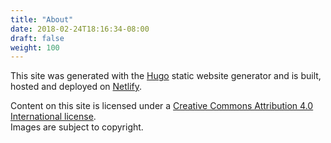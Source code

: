 ```yaml
---
title: "About"
date: 2018-02-24T18:16:34-08:00
draft: false
weight: 100
---
```

This site was generated with the [Hugo](https://gohugo.io/) static website generator and is built, hosted and deployed on [Netlify](https://www.netlify.com/docs/continuous-deployment/).

Content on this site is licensed under a [Creative Commons Attribution 4.0 International license](https://creativecommons.org/licenses/by-sa/4.0/). </br> Images are subject to copyright.